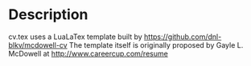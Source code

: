 # Description
cv.tex uses a LuaLaTex template built by https://github.com/dnl-blkv/mcdowell-cv The template itself is originally proposed by Gayle L. McDowell at http://www.careercup.com/resume
